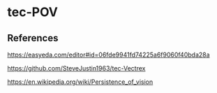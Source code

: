 # tec-POV


## References

https://easyeda.com/editor#id=06fde9941fd74225a6f9060f40bda28a

https://github.com/SteveJustin1963/tec-Vectrex

https://en.wikipedia.org/wiki/Persistence_of_vision


